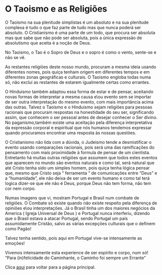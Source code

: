 # O Taoismo e as Religiões

O Taoismo na sua plenitude simplistas é um absoluto e na sua plenitude complexa é tudo o que faz parte de tudo mas que nunca poderá ser absoluto. O Cristianismo é uma parte de um todo, que procura ser absoluta mas que sabe que não pode ser absoluta, pois a única expressão de absolutismo que aceita é a noção de Deus.

No Taoismo, o Tao é o Sopro de Deus e o sopro é como o vento, sente-se e não se vẽ.

As restantes religiões deste nosso mundo, procuram a mesma ideia usando diferentes nomes, pois quiça tenham origem em diferentes tempos e em diferentes zonas geográficas e culturais. O Taoismo engloba todas numa só, não excluí as restantes de estarem igualmente certas como errantes.

O Hinduismo também adaptou essa forma de estar e de pensar, aceitando novas formas de interpretar a mesma causa e\ou evento sem se importar de ser outra interpretação do mesmo evento, com mais importãncia acima das outras. Talvez o Taoismo e o Hinduismo sejam religiões para pessoas racionais que procuram respostas na honestidade do seu ser, significando assim, que conhecem o ser pessoal antes de desejar conhecer o Ser divino. No paganismo,também existe uma aceitação pela diferença interpretativa da expressão corporal e espiritual que nós humanos tendemos expressar quando procuramos encontrar uma resposta às nossas questões.

O Cristianismo não lida com a dúvida, o Judeismo tende a desmistificar o evento usando comparações racionais, pois será uma das ramificações do pensamento com mais proximidade à formula de pensar de um cientista. Entretanto há muitas outras religiões que assumem que todos estes eventos que aparecem no mundo são eventos naturais e como tal, será natural que até Cristo tenha sido um simples homem, pois quiça tenha lógica pensar que, mesmo que Cristo seja “ ferramenta “ de comunicações entre “Deus” e a “humanidade”, ele não deixa de ser um evento humano e como tal terá logica dizer-se que ele não é Deus, porque Deus não tem forma, não tem cor nem corpo.

Numas imagens que vi, mostram Portugal e Brasil num combate de religiões. O Combate só existe quando não existe respeito pela diferença de opiniões e\ou interpretações. Já o Brasil tinha um dos maiores negócios da America ( Igreja Universal de Deus ) e Portugal nunca interferiu, dizendo que o Brasil estava a atacar Portugal, sendo Portugal um país assumidamente Cristão, salvo as várias excepções culturais que o definem como Pagão!

Talvez tenha sentido, pois aqui em Portugal vive-se intensamente as emoções!

Vivemos intensamente esta experience de ser espirito e corpo, num só!
“Para (in)felicidade do Caminhante, o Caminho foi sempre um Errante”

Clica [aqui](../README.md) para voltar para a página principal.
